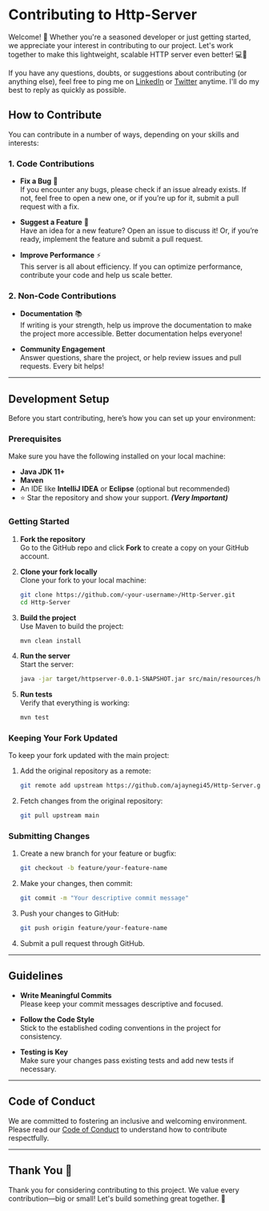 # Contributing to Http-Server

Welcome! 🎉 Whether you're a seasoned developer or just getting started, we appreciate your interest in contributing to our project. Let's work together to make this lightweight, scalable HTTP server even better! 💻🚀

If you have any questions, doubts, or suggestions about contributing (or anything else), feel free to ping me on [LinkedIn](https://www.linkedin.com/in/ajaynegi45/) or [Twitter](https://x.com/ajaynegi45) anytime. I'll do my best to reply as quickly as possible.

## How to Contribute

You can contribute in a number of ways, depending on your skills and interests:

### 1. Code Contributions

- **Fix a Bug** 🐛  
  If you encounter any bugs, please check if an issue already exists. If not, feel free to open a new one, or if you’re up for it, submit a pull request with a fix.

- **Suggest a Feature** 🌟  
  Have an idea for a new feature? Open an issue to discuss it! Or, if you’re ready, implement the feature and submit a pull request.

- **Improve Performance** ⚡  
  This server is all about efficiency. If you can optimize performance, contribute your code and help us scale better.

### 2. Non-Code Contributions

- **Documentation** 📚  
  If writing is your strength, help us improve the documentation to make the project more accessible. Better documentation helps everyone!

- **Community Engagement**  
  Answer questions, share the project, or help review issues and pull requests. Every bit helps!

---

## Development Setup

Before you start contributing, here’s how you can set up your environment:

### Prerequisites

Make sure you have the following installed on your local machine:
- **Java JDK 11+**  
- **Maven**  
- An IDE like **IntelliJ IDEA** or **Eclipse** (optional but recommended)
- ⭐ Star the repository and show your support. ***(Very Important)***

### Getting Started

1. **Fork the repository**  
   Go to the GitHub repo and click **Fork** to create a copy on your GitHub account.

2. **Clone your fork locally**  
   Clone your fork to your local machine:
   ```bash
   git clone https://github.com/<your-username>/Http-Server.git
   cd Http-Server
   ```

3. **Build the project**  
   Use Maven to build the project:
   ```bash
   mvn clean install
   ```

4. **Run the server**  
   Start the server:
   ```bash
   java -jar target/httpserver-0.0.1-SNAPSHOT.jar src/main/resources/http.json
   ```

5. **Run tests**  
   Verify that everything is working:
   ```bash
   mvn test
   ```

### Keeping Your Fork Updated

To keep your fork updated with the main project:
1. Add the original repository as a remote:
   ```bash
   git remote add upstream https://github.com/ajaynegi45/Http-Server.git
   ```

2. Fetch changes from the original repository:
   ```bash
   git pull upstream main
   ```

### Submitting Changes

1. Create a new branch for your feature or bugfix:
   ```bash
   git checkout -b feature/your-feature-name
   ```

2. Make your changes, then commit:
   ```bash
   git commit -m "Your descriptive commit message"
   ```

3. Push your changes to GitHub:
   ```bash
   git push origin feature/your-feature-name
   ```

4. Submit a pull request through GitHub.

---

## Guidelines

- **Write Meaningful Commits**  
  Please keep your commit messages descriptive and focused.

- **Follow the Code Style**  
  Stick to the established coding conventions in the project for consistency.

- **Testing is Key**  
  Make sure your changes pass existing tests and add new tests if necessary.

---

## Code of Conduct

We are committed to fostering an inclusive and welcoming environment. Please read our [Code of Conduct](code_of_conduct.md) to understand how to contribute respectfully.

---

## Thank You 🙌

Thank you for considering contributing to this project. We value every contribution—big or small! Let's build something great together. 💪

